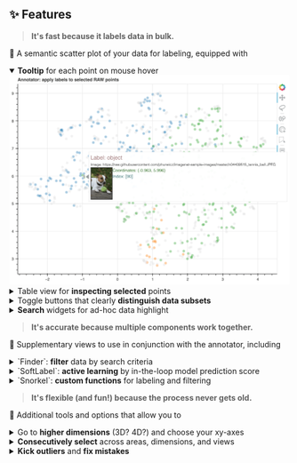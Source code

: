 ## :sparkles: Features

> **It's fast because it labels data in bulk.**

:telescope: A semantic scatter plot of your data for labeling, equipped with

<details open>
  <summary> <b>Tooltip</b> for each point on mouse hover </summary>
  <img src="https://raw.githubusercontent.com/phurwicz/hover-gallery/main/0.7.0/image-tooltip.gif">
</details>

<details>
  <summary> Table view for <b>inspecting selected</b> points </summary>
  <img src="https://raw.githubusercontent.com/phurwicz/hover-gallery/main/0.7.0/selection-table.gif">
</details>

<details>
  <summary> Toggle buttons that clearly <b>distinguish data subsets</b> </summary>
  <img src="https://raw.githubusercontent.com/phurwicz/hover-gallery/main/0.7.0/subset-toggle.gif">
</details>

<details>
  <summary> <b>Search</b> widgets for ad-hoc data highlight </summary>
  <img src="https://raw.githubusercontent.com/phurwicz/hover-gallery/main/0.7.0/text-search-response.gif">
</details>

> **It's accurate because multiple components work together.**

:microscope: Supplementary views to use in conjunction with the annotator, including

<details>
  <summary> `Finder`: <b>filter</b> data by search criteria</summary>
  <img src="https://raw.githubusercontent.com/phurwicz/hover-gallery/main/0.7.0/finder-filter.gif">
</details>

<details>
  <summary> `SoftLabel`: <b>active learning</b> by in-the-loop model prediction score</summary>
  <img src="https://raw.githubusercontent.com/phurwicz/hover-gallery/main/0.7.0/active-learning.gif">
</details>

<details>
  <summary> `Snorkel`: <b>custom functions</b> for labeling and filtering</summary>
  <img src="https://raw.githubusercontent.com/phurwicz/hover-gallery/main/0.7.0/labeling-function.gif">
</details>

> **It's flexible (and fun!) because the process never gets old.**

:toolbox: Additional tools and options that allow you to

<details>
  <summary> Go to <b>higher dimensions</b> (3D? 4D?) and choose your xy-axes </summary>
  <img src="https://raw.githubusercontent.com/phurwicz/hover-gallery/main/0.7.0/change-axes.gif">
</details>

<details>
  <summary> <b>Consecutively select</b> across areas, dimensions, and views</summary>
  <img src="https://raw.githubusercontent.com/phurwicz/hover-gallery/main/0.7.0/keep-selecting.gif">
</details>

<details>
  <summary> <b>Kick outliers</b> and <b>fix mistakes</b></summary>
  <img src="https://raw.githubusercontent.com/phurwicz/hover-gallery/main/0.7.0/evict-and-patch.gif">
</details>
